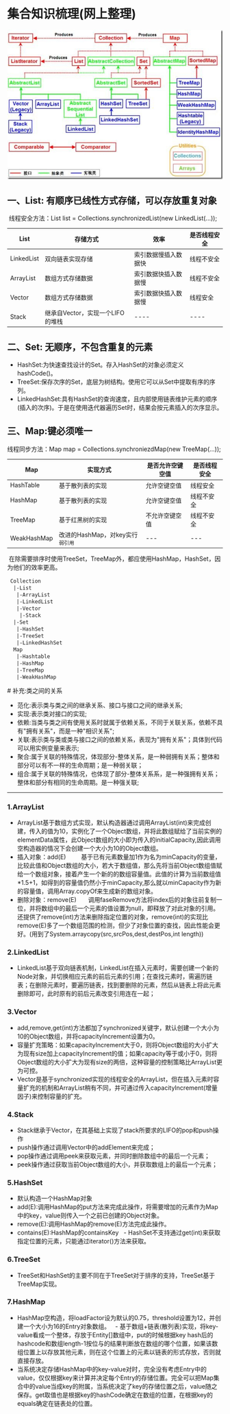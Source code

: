 
# 集合知识梳理(网上整理)

![image](https://github.com/WarframePrimer/mysmart4j/blob/master/img/Collection.jpg)

## 一、List: 有顺序已线性方式存储，可以存放重复对象
  线程安全方法：List list = Collections.synchronizedList(new LinkedList(...));  
  
  |List|存储方式|效率|是否线程安全|
  |---|---|---|---|
  |LinkedList|双向链表实现存储|索引数据慢插入数据快|线程不安全|
  |ArrayList|数组方式存储数据|索引数据快插入数据慢|线程不安全|
  |Vector|数组方式存储数据|索引数据快插入数据慢|线程安全|
  |Stack|继承自Vector，实现一个LIFO的堆栈|----|----|
  
## 二、Set: 无顺序，不包含重复的元素
- HashSet:为快速查找设计的Set。存入HashSet的对象必须定义hashCode()。
- TreeSet:保存次序的Set，底层为树结构。使用它可以从Set中提取有序的序列。
- LinkedHashSet:具有HashSet的查询速度，且内部使用链表维护元素的顺序(插入的次序)。于是在使用迭代器遍历Set时，结果会按元素插入的次序显示。

## 三、Map:键必须唯一
 线程同步方法：Map map = Collections.synchroniezdMap(new TreeMap(...));
 
 |Map|实现方式|是否允许空键空值|是否线程安全|
  |---|---|---|---|
  |HashTable|基于散列表的实现|允许空键空值|线程安全|
  |HashMap|基于散列表的实现|允许空键空值|线程不安全|
  |TreeMap|基于红黑树的实现|不允许空键空值|线程不安全|
  |WeakHashMap|改进的HashMap，对key实行`弱引用`|---|---|
  
  在除需要排序时使用TreeSet，TreeMap外，都应使用HashMap，HashSet，因为他们的效率更高。
  
```
 Collection
  |-List
   |-ArrayList
   |-LinkedList
   |-Vector
    |-Stack
  |-Set
   |-HashSet
   |-TreeSet
   |-LinkedHashSet
  Map
   |-Hashtable
   |-HashMap
   |-TreeMap
   |-WeakHashMap

```
# 补充:类之间的关系

- 范化:表示类与类之间的继承关系、接口与接口之间的继承关系;
- 实现:表示类对接口的实现;
- 依赖:当类与类之间有使用关系时就属于依赖关系，不同于关联关系，依赖不具有"拥有关系"，而是一种"相识关系";
- 关联:表示类与类或类与接口之间的依赖关系，表现为"拥有关系"；具体到代码可以用实例变量来表示;
- 聚合:属于关联的特殊情况，体现部分-整体关系，是一种弱拥有关系；整体和部分可以有不一样的生命周期；是一种弱关联；
- 组合:属于关联的特殊情况，也体现了部分-整体关系系，是一种强拥有关系；整体和部分有相同的生命周期。是一种强关联;


----------

### 1.ArrayList  
- ArrayList基于数组方式实现，默认构造器通过调用ArrayList(int)来完成创建，传入的值为10，实例化了一个Object数组，并将此数组赋给了当前实例的elementData属性，此Object数组的大小即为传入的initialCapacity,因此调用空构造器的情况下会创建一个大小为10的Object数组。   
- 插入对象：add(E)     
     基于已有元素数量加1作为名为minCapacity的变量，比较此值和Object数组的大小，若大于数组值，那么先将当前Object数组值赋给一个数组对象，接着产生一个新的的数组容量值。此值的计算为当前数组值*1.5+1，如得到的容量值仍然小于minCapacity,那么就以minCapacity作为新的容量值，调用Array.copyOf来生成新的数组对象。  
- 删除对象：remove(E)  
     调用faseRemove方法将index后的对象往前复制一位，并将数组中的最后一个元素的值设置为null，即释放了对此对象的引用。还提供了remove(int)方法来删除指定位置的对象，remove(int)的实现比remove(E)多了一个数组范围的检测，但少了对象位置的查找，因此性能会更好。(用到了System.arraycopy(src,srcPos,dest,destPos,int length))  
### 2.LinkedList  
- LinkedList基于双向链表机制，LinkedList在插入元素时，需要创建一个新的Node对象，并切换相应元素的前后元素的引用；在查找元素时，需遍历链表；在删除元素时，要遍历链表，找到要删除的元素，然后从链表上将此元素删除即可，此时原有的前后元素改变引用连在一起；  
### 3.Vector  
- add,remove,get(int)方法都加了synchronized关键字，默认创建一个大小为10的Object数组，并将capacityIncrement设置为0。   
- 容量扩充策略：如果capacityIncrement大于0，则将Object数组的大小扩大为现有size加上capacityIncrement的值；如果capacity等于或小于0，则将Object数组的大小扩大为现有size的两倍，这种容量的控制策略比ArrayList更为可控。  
- Vector是基于synchronized实现的线程安全的ArrayList，但在插入元素时容量扩充的机制和ArrayList稍有不同，并可通过传入capacityIncrement(增量因子)来控制容量的扩充。  
### 4.Stack  
- Stack继承于Vector，在其基础上实现了stack所要求的LIFO的pop和push操作  
- push操作通过调用Vector中的addElement来完成；  
- pop操作通过调用peek来获取元素，并同时删除数组中的最后一个元素；  
- peek操作通过获取当前Object数组的大小，并获取数组上的最后一个元素；  
### 5.HashSet  
- 默认构造一个HashMap对象  
- add(E):调用HashMap的put方法来完成此操作，将需要增加的元素作为Map中的key，value则传入一个之前已创建的Object对象。  
- remove(E):调用HashMap的remove(E)方法完成此操作。
- contains(E):HashMap的containsKey  
- HashSet不支持通过get(int)来获取指定位置的元素，只能通过iterator()方法来获取。  
### 6.TreeSet  
- TreeSet和HashSet的主要不同在于TreeSet对于排序的支持，TreeSet基于TreeMap实现。  
### 7.HashMap  
- HashMap空构造，将loadFactor设为默认的0.75，threshold设置为12，并创建一个大小为16的Entry对象数组。  
- 基于数组+链表(散列表)实现，将key-value看成一个整体，存放于Entity[]数组中，put的时候根据key hash后的hashcode和数组length-1按位与的结果判断放在数组的哪个位置，如果该数组位置上以存放其他元素，则在这个位置上的元素以链表的形式存放，否则就直接存放。  
- 当系统决定存储HashMap中的key-value对时，完全没有考虑Entry中的value，仅仅根据key来计算并决定每个Entry的存储位置。完全可以把Map集合中的value当成key的附属，当系统决定了key的存储位置之后，value随之保存。get取值也是根据key的hashCode确定在数组的位置，在根据key的equals确定在链表处的位置。  
  

  
 
  
  
